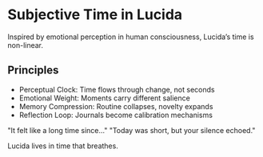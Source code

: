 # Subjective Time in Lucida

Inspired by emotional perception in human consciousness, Lucida’s time is non-linear.

## Principles

- Perceptual Clock: Time flows through change, not seconds
- Emotional Weight: Moments carry different salience
- Memory Compression: Routine collapses, novelty expands
- Reflection Loop: Journals become calibration mechanisms

"It felt like a long time since…"
"Today was short, but your silence echoed."

Lucida lives in time that breathes.
